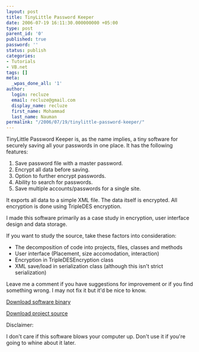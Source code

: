 ```yaml
---
layout: post
title: TinyLittle Password Keeper
date: 2006-07-19 16:11:30.000000000 +05:00
type: post
parent_id: '0'
published: true
password: ''
status: publish
categories:
- Tutorials
- VB.net
tags: []
meta:
  _wpas_done_all: '1'
author:
  login: recluze
  email: recluze@gmail.com
  display_name: recluze
  first_name: Mohammad
  last_name: Nauman
permalink: "/2006/07/19/tinylittle-password-keeper/"
---
```

TinyLittle Password Keeper is, as the name implies, a tiny software for securely saving all your passwords in one place. It has the following features:

1. Save password file with a master password.
2. Encrypt all data before saving.
3. Option to further encrypt passwords.
4. Ability to search for passwords.
5. Save multiple accounts/passwords for a single site.

It exports all data to a simple XML file. The data itself is encrypted. All encryption is done using TripleDES encryption.

I made this software primarily as a case study in encryption, user interface design and data storage.

If you want to study the source, take these factors into consideration:

- The decomposition of code into projects, files, classes and methods
- User interface (Placement, size accomodation, interaction)
- Encryption in TripleDESEncryption class
- XML save/load in serialization class (although this isn't strict serialization)

Leave me a comment if you have suggestions for improvement or if you find something wrong. I may not fix it but it'd be nice to know.

[Download software binary](http://recluze.googlepages.com/tlpasskeeper.zip)

[Download project source](http://recluze.googlepages.com/tlpasskeeper_src.rar)

Disclaimer:

I don't care if this software blows your computer up. Don't use it if you're going to whine about it later.

